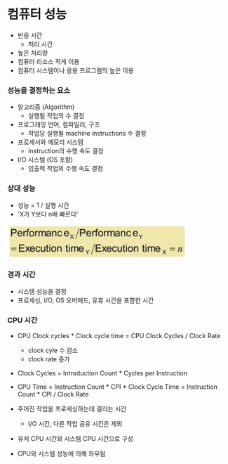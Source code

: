 # 컴퓨터 성능

- 반응 시간
  - 처리 시간
- 높은 처리량
- 컴퓨터 리소스 적게 이용
- 컴퓨터 시스템이나 응용 프로그램의 높은 이용



### 성능을 결정하는 요소

- 알고리즘 (Algorithm)
  - 실행될 작업의 수 결정
- 프로그래밍 언어, 컴파일러, 구조
  - 작업당 실행될 machine instructions 수 결정
- 프로세서와 메모리 시스템
  - instruction의 수행 속도 결정
- I/O 시스템 (OS 포함)
  - 입출력 작업의 수행 속도 결정



### 상대 성능

- 성능 = 1 / 실행 시간
- 'X가 Y보다 n배 빠르다'

![image-20220807173143917](02_Computer_System_Performance.assets/image-20220807173143917.png)



### 경과 시간

- 시스템 성능을 결정
- 프로세싱, I/O, OS 오버헤드, 유휴 시간을 포함한 시간



### CPU 시간

- CPU Clock cycles * Clock cycle time = CPU Clock Cycles / Clock Rate
  - clock cyle 수 감소
  - clock rate 증가
- Clock Cycles = Introduction Count * Cycles per Instruction
- CPU Time = Instruction Count * CPI * Clock Cycle Time = Instruction Count * CPI / Clock Rate

- 주어진 작업을 프로세싱하는데 걸리는 시간
  - I/O 시간, 다른 작업 공유 시간은 제외
- 유저 CPU 시간와 시스템 CPU 시간으로 구성
- CPU와 시스템 성능에 의해 좌우됨